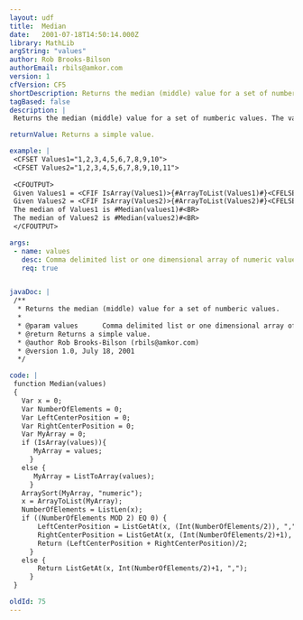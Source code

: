 ```yaml
---
layout: udf
title:  Median
date:   2001-07-18T14:50:14.000Z
library: MathLib
argString: "values"
author: Rob Brooks-Bilson
authorEmail: rbils@amkor.com
version: 1
cfVersion: CF5
shortDescription: Returns the median (middle) value for a set of numberic values.
tagBased: false
description: |
 Returns the median (middle) value for a set of numberic values. The values can come from a list or a one dimensional array.

returnValue: Returns a simple value.

example: |
 <CFSET Values1="1,2,3,4,5,6,7,8,9,10">
 <CFSET Values2="1,2,3,4,5,6,7,8,9,10,11">
 
 <CFOUTPUT>
 Given Values1 = <CFIF IsArray(Values1)>{#ArrayToList(Values1)#}<CFELSE>{#Values1#}</CFIF><BR>
 Given Values2 = <CFIF IsArray(Values2)>{#ArrayToList(Values2)#}<CFELSE>{#Values2#}</CFIF><BR>
 The median of Values1 is #Median(values1)#<BR>
 The median of Values2 is #Median(values2)#<BR>
 </CFOUTPUT>

args:
 - name: values
   desc: Comma delimited list or one dimensional array of numeric values.
   req: true


javaDoc: |
 /**
  * Returns the median (middle) value for a set of numberic values.
  * 
  * @param values      Comma delimited list or one dimensional array of numeric values. 
  * @return Returns a simple value. 
  * @author Rob Brooks-Bilson (rbils@amkor.com) 
  * @version 1.0, July 18, 2001 
  */

code: |
 function Median(values)
 {
   Var x = 0;
   Var NumberOfElements = 0;
   Var LeftCenterPosition = 0;
   Var RightCenterPosition = 0;
   Var MyArray = 0;
   if (IsArray(values)){
      MyArray = values;
     }
   else {
      MyArray = ListToArray(values);
     }
   ArraySort(MyArray, "numeric");
   x = ArrayToList(MyArray);
   NumberOfElements = ListLen(x);
   if ((NumberOfElements MOD 2) EQ 0) {
       LeftCenterPosition = ListGetAt(x, (Int(NumberOfElements/2)), ",");
       RightCenterPosition = ListGetAt(x, (Int(NumberOfElements/2)+1), ",");
       Return (LeftCenterPosition + RightCenterPosition)/2;
     }
   else {
       Return ListGetAt(x, Int(NumberOfElements/2)+1, ",");
     }
 }

oldId: 75
---
```



